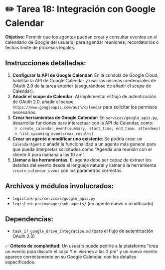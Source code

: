 # ✏️ Tarea 18: Integración con Google Calendar

**Objetivo:** Permitir que los agentes puedan crear y consultar eventos en el calendario de Google del usuario, para agendar reuniones, recordatorios o fechas límite de procesos legales.

## Instrucciones detalladas:
1.  **Configurar la API de Google Calendar**: En la consola de Google Cloud, habilitar la API de Google Calendar y usar las mismas credenciales de OAuth 2.0 de la tarea anterior (asegurándose de añadir el *scope* de Calendar).
2.  **Añadir el scope de Calendar**: Al implementar el flujo de autenticación de OAuth 2.0, añadir el scope `https://www.googleapis.com/auth/calendar` para solicitar los permisos necesarios.
3.  **Crear herramientas de Google Calendar**: En `services/google_apis.py`, desarrollar funciones para interactuar con la API de Calendar, como:
    -   `create_calendar_event(summary, start_time, end_time, attendees)`
    -   `list_upcoming_events(max_results)`
4.  **Crear un agente o modificar uno existente**: Se podría crear un `CalendarAgent` o añadir la funcionalidad a un agente más general para que pueda interpretar solicitudes como "Agenda una reunión con el cliente X para mañana a las 10 am".
5.  **Llamar a las herramientas**: El agente debe ser capaz de extraer los detalles del evento desde el lenguaje natural y llamar a la herramienta `create_calendar_event` con los parámetros correctos.

## Archivos y módulos involucrados:
-   `legislink-pro/services/google_apis.py`
-   `legislink-pro/manager/sub_agents/` (un agente nuevo o modificado)

## Dependencias:
-   `task_17_google_drive_integration.md` (para el flujo de autenticación OAuth 2.0)

✅ **Criterio de completitud:** Un usuario puede pedirle a la plataforma "crea un evento para discutir el caso Y el viernes a las 3 pm" y un nuevo evento aparece correctamente en su Google Calendar, con los detalles especificados. 